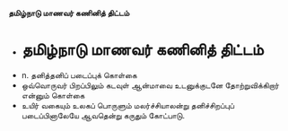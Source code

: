 **தமிழ்நாடு மாணவர் கணினித் திட்டம்**
- # தமிழ்நாடு மாணவர் கணினித் திட்டம்
- n. தனித்தனிப் படைப்புக் கொள்கை
- ஒவ்வொருவர் பிறப்பிலும் கடவுள் ஆன்மாவை உடனுக்குடனே தோற்றுவிக்கிறார் என்னும் கொள்கை
- உயிர் வகையும் உலகப் பொருளும் மலர்ச்சியாலன்று தனிச்சிறப்புப் படைப்பினாலேயே ஆவதென்று கருதும் கோட்பாடு.

